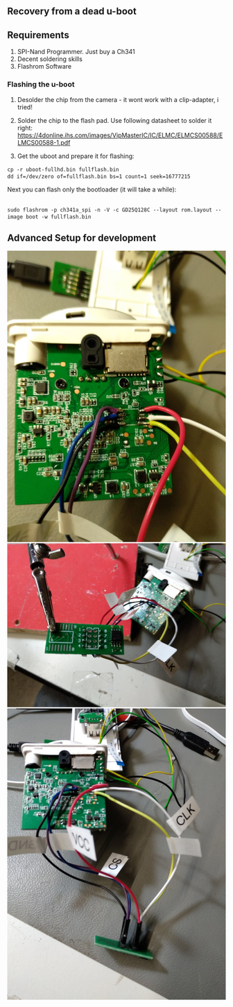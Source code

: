 ## Recovery from a dead u-boot

## Requirements
1. SPI-Nand Programmer. Just buy a Ch341
2. Decent soldering skills
3. Flashrom Software


### Flashing the u-boot
1. Desolder the chip from the camera - it wont work with a clip-adapter, i tried!
2. Solder the chip to the flash pad. Use following datasheet to solder it right:
https://4donline.ihs.com/images/VipMasterIC/IC/ELMC/ELMCS00588/ELMCS00588-1.pdf

3. Get the uboot and prepare it for flashing:
```
cp -r uboot-fullhd.bin fullflash.bin
dd if=/dev/zero of=fullflash.bin bs=1 count=1 seek=16777215
```

Next you can flash only the bootloader (it will take a while):

```

sudo flashrom -p ch341a_spi -n -V -c GD25Q128C --layout rom.layout --image boot -w fullflash.bin

```


## Advanced Setup for development

![Dafang](board.jpg)
![Dafang](chip.jpg )
![Dafang](connection.jpg)
